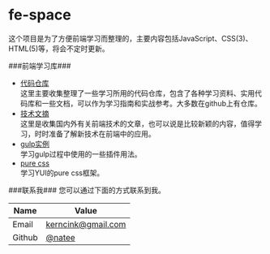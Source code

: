 fe-space
========
这个项目是为了方便前端学习而整理的，主要内容包括JavaScript、CSS(3)、HTML(5)等，将会不定时更新。

###前端学习库###

 + [代码仓库](https://github.com/natee/fe-space/blob/master/repositories.md)    
 这里主要收集整理了一些学习所用的代码仓库，包含了各种学习资料、实用代码库和一些文档，可以作为学习指南和实战参考。大多数在github上有仓库。
 + [技术文摘](https://github.com/natee/fe-space/blob/master/articles.md)    
 这里是收集国内外有关前端技术的文章，也可以说是比较新颖的内容，值得学习，时时准备了解新技术在前端中的应用。
 + [gulp实例](https://github.com/natee/fe-space/tree/master/k_gulp)    
 学习gulp过程中使用的一些插件用法。
 + [pure css](https://github.com/natee/fe-space/tree/master/k_pure)   
 学习YUI的pure css框架。

###联系我###
您可以通过下面的方式联系到我。

Name | Value 
------------ | ------------- 
Email | <kerncink@gmail.com>  
Github | [@natee](https://github.com/natee)   